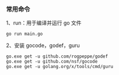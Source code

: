 ### 常用命令
1、run：用于编译并运行 go 文件
```angularjs
go run main.go 
```

2、安装 gocode，godef，guru
```angularjs
go.exe get -u github.com/rogpeppe/godef
go.exe get -u github.com/nsf/gocode
go.exe get -u golang.org/x/tools/cmd/guru
```
